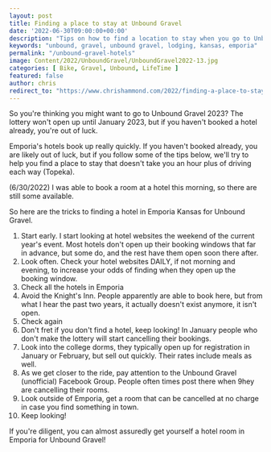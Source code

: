 ```yaml
---
layout: post
title: Finding a place to stay at Unbound Gravel
date: '2022-06-30T09:00:00+00:00'
description: "Tips on how to find a location to stay when you go to Unbound Gravel"
keywords: "unbound, gravel, unbound gravel, lodging, kansas, emporia"
permalink: "/unbound-gravel-hotels"
image: Content/2022/UnboundGravel/UnboundGravel2022-13.jpg
categories: [ Bike, Gravel, Unbound, LifeTime ]
featured: false
author: chris
redirect_to: "https://www.chrishammond.com/2022/finding-a-place-to-stay-at-unbound-gravel"
---
```

So you're thinking you might want to go to Unbound Gravel 2023? The lottery won't open up until January 2023, but if you haven't booked a hotel already, you're out of luck.

Emporia's hotels book up really quickly. If you haven't booked already, you are likely out of luck, but if you follow some of the tips below, we'll try to help you find a place to stay that doesn't take you an hour plus of driving each way (Topeka).

(6/30/2022) I was able to book a room at a hotel this morning, so there are still some available.

So here are the tricks to finding a hotel in Emporia Kansas for Unbound Gravel.

1. Start early. I start looking at hotel websites the weekend of the current year's event. Most hotels don't open up their booking windows that far in advance, but some do, and the rest have them open soon there after.
2. Look often. Check your hotel websites DAILY, if not morning and evening, to increase your odds of finding when they open up the booking window.
3. Check all the hotels in Emporia
4. Avoid the Knight's Inn. People apparently are able to book here, but from what I hear the past two years, it actually doesn't exist anymore, it isn't open.
5. Check again
6. Don't fret if you don't find a hotel, keep looking! In January people who don't make the lottery will start cancelling their bookings.
7. Look into the college dorms, they typically open up for registration in January or February, but sell out quickly. Their rates include meals as well.
8. As we get closer to the ride, pay attention to the Unbound Gravel (unofficial) Facebook Group. People often times post there when 9hey are cancelling their rooms.
10. Look outside of Emporia, get a room that can be cancelled at no charge in case you find something in town.
11. Keep looking!


If you're diligent, you can almost assuredly get yourself a hotel room in Emporia for Unbound Gravel!
